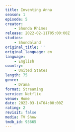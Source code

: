 ```yaml
---
title: Inventing Anna
season: 1
episode: 5
creator:
    - Shonda Rhimes
release: 2022-02-11T05:00:00Z
studios:
    - Shondaland
original_title: ''
original_language: en
language:
    - English
country:
    - United States
length: 75
genre:
    - Drama
format: Streaming
service: Netflix
venue: Home
date: 2022-03-14T04:00:00Z
rating: 2
revisit: false
media: TV Show
tmdb_id: 95665
---
```

